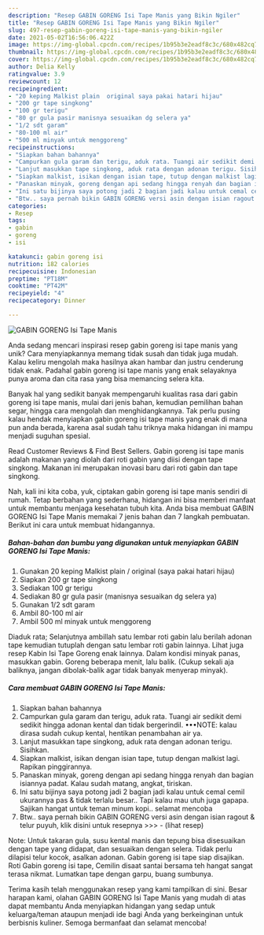 ```yaml
---
description: "Resep GABIN GORENG Isi Tape Manis yang Bikin Ngiler"
title: "Resep GABIN GORENG Isi Tape Manis yang Bikin Ngiler"
slug: 497-resep-gabin-goreng-isi-tape-manis-yang-bikin-ngiler
date: 2021-05-02T16:56:06.422Z
image: https://img-global.cpcdn.com/recipes/1b95b3e2eadf8c3c/680x482cq70/gabin-goreng-isi-tape-manis-foto-resep-utama.jpg
thumbnail: https://img-global.cpcdn.com/recipes/1b95b3e2eadf8c3c/680x482cq70/gabin-goreng-isi-tape-manis-foto-resep-utama.jpg
cover: https://img-global.cpcdn.com/recipes/1b95b3e2eadf8c3c/680x482cq70/gabin-goreng-isi-tape-manis-foto-resep-utama.jpg
author: Delia Kelly
ratingvalue: 3.9
reviewcount: 12
recipeingredient:
- "20 keping Malkist plain  original saya pakai hatari hijau"
- "200 gr tape singkong"
- "100 gr terigu"
- "80 gr gula pasir manisnya sesuaikan dg selera ya"
- "1/2 sdt garam"
- "80-100 ml air"
- "500 ml minyak untuk menggoreng"
recipeinstructions:
- "Siapkan bahan bahannya"
- "Campurkan gula garam dan terigu, aduk rata. Tuangi air sedikit demi sedikit hingga adonan kental dan tidak bergerindil. •••NOTE: kalau dirasa sudah cukup kental, hentikan penambahan air ya."
- "Lanjut masukkan tape singkong, aduk rata dengan adonan terigu. Sisihkan."
- "Siapkan malkist, isikan dengan isian tape, tutup dengan malkist lagi. Rapikan pinggirannya."
- "Panaskan minyak, goreng dengan api sedang hingga renyah dan bagian isiannya padat. Kalau sudah matang, angkat, tiriskan."
- "Ini satu bijinya saya potong jadi 2 bagian jadi kalau untuk cemal cemil ukurannya pas &amp; tidak terlalu besar.. Tapi kalau mau utuh juga gapapa. Sajikan hangat untuk teman minum kopi.. selamat mencoba"
- "Btw.. saya pernah bikin GABIN GORENG versi asin dengan isian ragout &amp; telur puyuh, klik disini untuk resepnya &gt;&gt;&gt;           (lihat resep)"
categories:
- Resep
tags:
- gabin
- goreng
- isi

katakunci: gabin goreng isi 
nutrition: 182 calories
recipecuisine: Indonesian
preptime: "PT18M"
cooktime: "PT42M"
recipeyield: "4"
recipecategory: Dinner

---
```



![GABIN GORENG Isi Tape Manis](https://img-global.cpcdn.com/recipes/1b95b3e2eadf8c3c/680x482cq70/gabin-goreng-isi-tape-manis-foto-resep-utama.jpg)

Anda sedang mencari inspirasi resep gabin goreng isi tape manis yang unik? Cara menyiapkannya memang tidak susah dan tidak juga mudah. Kalau keliru mengolah maka hasilnya akan hambar dan justru cenderung tidak enak. Padahal gabin goreng isi tape manis yang enak selayaknya punya aroma dan cita rasa yang bisa memancing selera kita.

Banyak hal yang sedikit banyak mempengaruhi kualitas rasa dari gabin goreng isi tape manis, mulai dari jenis bahan, kemudian pemilihan bahan segar, hingga cara mengolah dan menghidangkannya. Tak perlu pusing kalau hendak menyiapkan gabin goreng isi tape manis yang enak di mana pun anda berada, karena asal sudah tahu triknya maka hidangan ini mampu menjadi suguhan spesial.

Read Customer Reviews &amp; Find Best Sellers. Gabin goreng isi tape manis adalah makanan yang diolah dari roti gabin yang diisi dengan tape singkong. Makanan ini merupakan inovasi baru dari roti gabin dan tape singkong.


Nah, kali ini kita coba, yuk, ciptakan gabin goreng isi tape manis sendiri di rumah. Tetap berbahan yang sederhana, hidangan ini bisa memberi manfaat untuk membantu menjaga kesehatan tubuh kita. Anda bisa membuat GABIN GORENG Isi Tape Manis memakai 7 jenis bahan dan 7 langkah pembuatan. Berikut ini cara untuk membuat hidangannya.

<!--inarticleads1-->

##### Bahan-bahan dan bumbu yang digunakan untuk menyiapkan GABIN GORENG Isi Tape Manis:

1. Gunakan 20 keping Malkist plain / original (saya pakai hatari hijau)
1. Siapkan 200 gr tape singkong
1. Sediakan 100 gr terigu
1. Sediakan 80 gr gula pasir (manisnya sesuaikan dg selera ya)
1. Gunakan 1/2 sdt garam
1. Ambil 80-100 ml air
1. Ambil 500 ml minyak untuk menggoreng


Diaduk rata; Selanjutnya ambillah satu lembar roti gabin lalu berilah adonan tape kemudian tutuplah dengan satu lembar roti gabin lainnya. Lihat juga resep Kabin Isi Tape Goreng enak lainnya. Dalam kondisi minyak panas, masukkan gabin. Goreng beberapa menit, lalu balik. (Cukup sekali aja baliknya, jangan dibolak-balik agar tidak banyak menyerap minyak). 

<!--inarticleads2-->

##### Cara membuat GABIN GORENG Isi Tape Manis:

1. Siapkan bahan bahannya
1. Campurkan gula garam dan terigu, aduk rata. Tuangi air sedikit demi sedikit hingga adonan kental dan tidak bergerindil. •••NOTE: kalau dirasa sudah cukup kental, hentikan penambahan air ya.
1. Lanjut masukkan tape singkong, aduk rata dengan adonan terigu. Sisihkan.
1. Siapkan malkist, isikan dengan isian tape, tutup dengan malkist lagi. Rapikan pinggirannya.
1. Panaskan minyak, goreng dengan api sedang hingga renyah dan bagian isiannya padat. Kalau sudah matang, angkat, tiriskan.
1. Ini satu bijinya saya potong jadi 2 bagian jadi kalau untuk cemal cemil ukurannya pas &amp; tidak terlalu besar.. Tapi kalau mau utuh juga gapapa. Sajikan hangat untuk teman minum kopi.. selamat mencoba
1. Btw.. saya pernah bikin GABIN GORENG versi asin dengan isian ragout &amp; telur puyuh, klik disini untuk resepnya &gt;&gt;&gt; -           (lihat resep)


Note: Untuk takaran gula, susu kental manis dan tepung bisa disesuaikan dengan tape yang didapat, dan sesuaikan dengan selera. Tidak perlu dilapisi telur kocok, asalkan adonan. Gabin goreng isi tape siap disajikan. Roti Gabin goreng isi tape, Cemilin disaat santai bersama teh hangat sangat terasa nikmat. Lumatkan tape dengan garpu, buang sumbunya. 

Terima kasih telah menggunakan resep yang kami tampilkan di sini. Besar harapan kami, olahan GABIN GORENG Isi Tape Manis yang mudah di atas dapat membantu Anda menyiapkan hidangan yang sedap untuk keluarga/teman ataupun menjadi ide bagi Anda yang berkeinginan untuk berbisnis kuliner. Semoga bermanfaat dan selamat mencoba!
